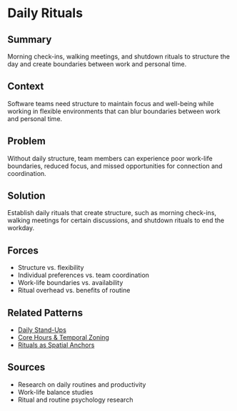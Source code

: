 # Daily Rituals

## Summary
Morning check-ins, walking meetings, and shutdown rituals to structure the day and create boundaries between work and personal time.

## Context
Software teams need structure to maintain focus and well-being while working in flexible environments that can blur boundaries between work and personal time.

## Problem
Without daily structure, team members can experience poor work-life boundaries, reduced focus, and missed opportunities for connection and coordination.

## Solution
Establish daily rituals that create structure, such as morning check-ins, walking meetings for certain discussions, and shutdown rituals to end the workday.

## Forces
- Structure vs. flexibility
- Individual preferences vs. team coordination
- Work-life boundaries vs. availability
- Ritual overhead vs. benefits of routine

## Related Patterns
- [Daily Stand-Ups](../organizational/daily-stand-ups.md)
- [Core Hours & Temporal Zoning](core-hours-temporal-zoning.md)
- [Rituals as Spatial Anchors](rituals-spatial-anchors.md)

## Sources
- Research on daily routines and productivity
- Work-life balance studies
- Ritual and routine psychology research